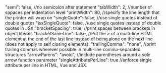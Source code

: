 
"semi": false, //no semicolon after statement
"tabWidth": 2, //number of sppaces per indentation level
"printWidth": 80, //specify the line length that the printer will wrap on
"singleQuote": false, //use single quotes instead of double quotes
"jsxSingleQuote": false, //use single quotes instead of double quotes in JSX
"bracketSpacing": true, //print spaces between brackets in object literals
"bracketSameLine": false, //Put the > of a multi-line HTML element at the end of the last line instead of being alone on the next line (does not apply to self closing elements).
"trailingComma": "none", //print trailing commas wherever possible in multi-line comma-separated structures
"arrowParens": "avoid", //include parentheses around a sole arrow function parameter
"singleAttributePerLine": true //enforce single attribute per line in HTML, Vue and JSX.

